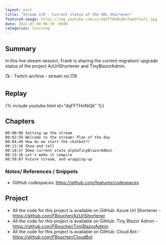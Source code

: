 ```yaml
---
layout: post
title: "Stream 178 - Current status of the URL Shortener"
featured-image: https://img.youtube.com/vi/dqFFTHnNiQk/hqdefault.jpg
date: 2022-07-08 06:30 -0500
categories: learning
---
```


## Summary

In this live stream session, Frank is sharing the current migration/ upgrade status of the project AzUrlShortener and TinyBlazorAdmin. 

📺 - Twitch archive - stream no.178

## Replay

{% include youtube.html id="dqFFTHnNiQk" %}
<br/><!--more-->

## Chapters

    00:00:00 Setting up the stream
    00:02:59 Welcome to the stream! Plan of the day
    00:04:40 How do we start the chatbot?!
    00:13:16 Show and tell
    00:18:57 Demo current state alphaTinyBlazorAdmin
    00:13:16 Let's make it compile
    00:50:07 Future stream, and wrapping-up


### Notes/ References / Snippets

- GitHub codespaces: https://github.com/features/codespaces


Project
-------

- All the code for this project is available on GitHub: Azure Url Shortener - https://github.com/FBoucher/AzUrlShortener
- All the code for this project is available on GitHub: Tiny Blazor Admin - https://github.com/FBoucher/TinyBlazorAdmin
- All the code for this project is available on GitHub: Cloud Bot - https://github.com/FBoucher/CloudBot

